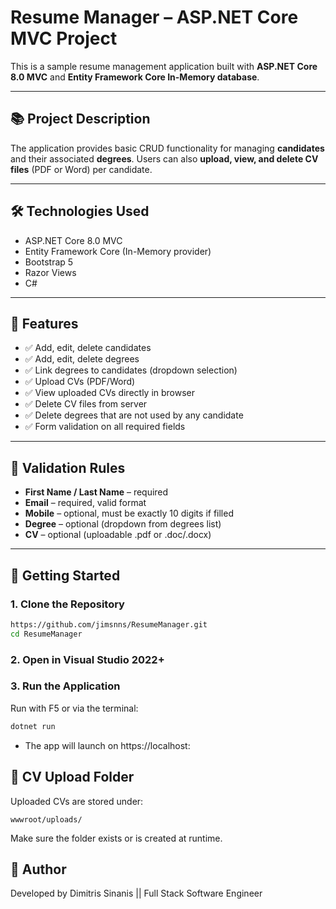 # Resume Manager – ASP.NET Core MVC Project

This is a sample resume management application built with **ASP.NET Core 8.0 MVC** and **Entity Framework Core In-Memory database**.

---

## 📚 Project Description

The application provides basic CRUD functionality for managing **candidates** and their associated **degrees**. Users can also **upload, view, and delete CV files** (PDF or Word) per candidate.

---

## 🛠️ Technologies Used

- ASP.NET Core 8.0 MVC
- Entity Framework Core (In-Memory provider)
- Bootstrap 5
- Razor Views
- C#

---

## 📁 Features

- ✅ Add, edit, delete candidates
- ✅ Add, edit, delete degrees
- ✅ Link degrees to candidates (dropdown selection)
- ✅ Upload CVs (PDF/Word)
- ✅ View uploaded CVs directly in browser
- ✅ Delete CV files from server
- ✅ Delete degrees that are not used by any candidate
- ✅ Form validation on all required fields

---

## 🧪 Validation Rules

- **First Name / Last Name** – required
- **Email** – required, valid format
- **Mobile** – optional, must be exactly 10 digits if filled
- **Degree** – optional (dropdown from degrees list)
- **CV** – optional (uploadable .pdf or .doc/.docx)

---

## 🚀 Getting Started

### 1. Clone the Repository
```bash
https://github.com/jimsnns/ResumeManager.git
cd ResumeManager
```

### 2. Open in Visual Studio 2022+

### 3. Run the Application
Run with F5 or via the terminal:
```bash
dotnet run
```
- The app will launch on https://localhost:

## 📂 CV Upload Folder

Uploaded CVs are stored under:

``` wwwroot/uploads/ ```

Make sure the folder exists or is created at runtime.

## 👤 Author
Developed by Dimitris Sinanis ||
Full Stack Software Engineer
